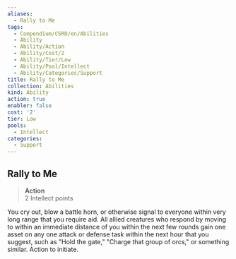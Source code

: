 ```yaml
---
aliases:
  - Rally to Me
tags:
  - Compendium/CSRD/en/Abilities
  - Ability
  - Ability/Action
  - Ability/Cost/2
  - Ability/Tier/Low
  - Ability/Pool/Intellect
  - Ability/Categories/Support
title: Rally to Me
collection: Abilities
kind: Ability
action: true
enabler: false
cost: '2'
tier: Low
pools:
  - Intellect
categories:
  - Support
---
```

## Rally to Me  
>**Action**  
>2 Intellect points
  
You cry out, blow a battle horn, or otherwise signal to everyone within very long range that you require aid. All allied creatures who respond by moving to within an immediate distance of you within the next few rounds gain one asset on any one attack or defense task within the next hour that you suggest, such as "Hold the gate," "Charge that group of orcs," or something similar. Action to initiate.